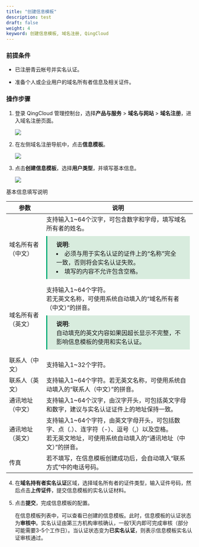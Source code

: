 ```yaml
---
title: "创建信息模板"
description: test
draft: false
weight: 4
keyword: 创建信息模板, 域名注册, QingCloud
---
```




### 前提条件

- 已注册青云帐号并实名认证。

- 准备个人或企业用户的域名所有者信息及相关证件。


### 操作步骤

1. 登录 QingCloud 管理控制台，选择**产品与服务** > **域名与网站** > **域名注册**，进入域名注册页面。

   ![](../../_images/dn_service.png)

2. 在左侧域名注册导航中，点击**信息模板**。

   ![](../../_images/dn_authen_template.png)

3. 点击**创建信息模板**，选择**用户类型**，并填写基本信息。

   ![](../../_images/dn_add_personal_template.png)

基本信息填写说明

| 参数               | 说明                                                         |
| ------------------ | ------------------------------------------------------------ |
| 域名所有者（中文） | 支持输入1~64个汉字，可包含数字和字母，填写域名所有者的姓名。<br/><span style="display: block; background-color: #D8ECDE; padding: 10px 24px; margin: 10px 0; border-left: 3px solid #00a971;"><b>说明</b>:<li>必须与用于实名认证的证件上的“名称”完全一致，否则将会实名认证失败。</li><li>填写的内容不允许包含空格。</li></span> |
| 域名所有者（英文） | 支持输入1~64个字符。<br/>若无英文名称，可使用系统自动填入的“域名所有者（中文）”的拼音。<span style="display: block; background-color: #D8ECDE; padding: 10px 24px; margin: 10px 0; border-left: 3px solid #00a971;"><b>说明</b>:<br/>自动填充的英文内容如果因超长显示不完整，不影响信息模板的使用和实名认证。</span> |
| 联系人（中文）     | 支持输入1~32个字符。                                         |
| 联系人（英文）     | 支持输入1~64个字符。若无英文名称，可使用系统自动填入的“联系人（中文）”的拼音。 |
| 通讯地址（中文）   | 支持输入1~64个汉字，由汉字开头，可包括英文字母和数字，建议与实名认证证件上的地址保持一致。 |
| 通讯地址（英文）   | 支持输入1~64个字符，由英文字母开头，可包括数字、点（.）、连字符（-）、逗号（,）以及空格。<br/>若无英文地址，可使用系统自动填入的“通讯地址（中文）”的拼音。 |
| 传真               | 若不填写，在信息模板创建成功后，会自动填入“联系方式”中的电话号码。 |

4. 在**域名持有者实名认证**区域，选择域名所有者的证件类型，输入证件号码，然后点击**上传证件**，提交信息模板的实名认证材料。

5. 点击**提交**，完成信息模板的配置。

   在信息模板列表中，可以查看已创建的信息模板。此时，信息模板的认证状态为**审核中**。实名认证由第三方机构审核确认，一般1天内即可完成审核（部分可能需要3-5个工作日）。当认证状态变为**已实名认证**，则表示信息模板实名认证审核通过。





